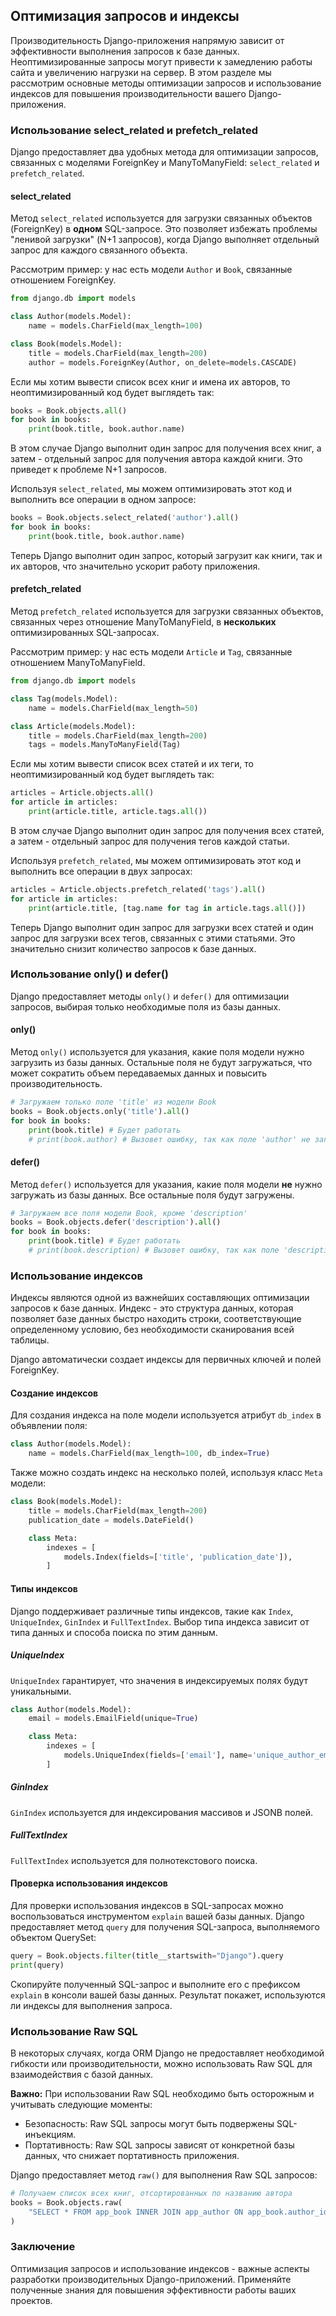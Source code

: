 ## Оптимизация запросов и индексы

Производительность Django-приложения напрямую зависит от эффективности выполнения запросов к базе данных. Неоптимизированные запросы могут привести к замедлению работы сайта и увеличению нагрузки на сервер. В этом разделе мы рассмотрим основные методы оптимизации запросов и использование индексов для повышения производительности вашего Django-приложения.

### Использование select_related и prefetch_related

Django предоставляет два удобных метода для оптимизации запросов, связанных с моделями ForeignKey и ManyToManyField: `select_related` и `prefetch_related`.

#### select_related

Метод `select_related` используется для загрузки связанных объектов (ForeignKey) в **одном** SQL-запросе. Это позволяет избежать проблемы "ленивой загрузки" (N+1 запросов), когда Django выполняет отдельный запрос для каждого связанного объекта.

Рассмотрим пример: у нас есть модели `Author` и `Book`, связанные отношением ForeignKey.

```python
from django.db import models

class Author(models.Model):
    name = models.CharField(max_length=100)

class Book(models.Model):
    title = models.CharField(max_length=200)
    author = models.ForeignKey(Author, on_delete=models.CASCADE)
```

Если мы хотим вывести список всех книг и имена их авторов, то неоптимизированный код будет выглядеть так:

```python
books = Book.objects.all()
for book in books:
    print(book.title, book.author.name)
```

В этом случае Django выполнит один запрос для получения всех книг, а затем - отдельный запрос для получения автора каждой книги. Это приведет к проблеме N+1 запросов.

Используя `select_related`, мы можем оптимизировать этот код и выполнить все операции в одном запросе:

```python
books = Book.objects.select_related('author').all()
for book in books:
    print(book.title, book.author.name)
```

Теперь Django выполнит один запрос, который загрузит как книги, так и их авторов, что значительно ускорит работу приложения.

#### prefetch_related

Метод `prefetch_related` используется для загрузки связанных объектов, связанных через отношение ManyToManyField, в **нескольких** оптимизированных SQL-запросах.

Рассмотрим пример: у нас есть модели `Article` и `Tag`, связанные отношением ManyToManyField.

```python
from django.db import models

class Tag(models.Model):
    name = models.CharField(max_length=50)

class Article(models.Model):
    title = models.CharField(max_length=200)
    tags = models.ManyToManyField(Tag)
```

Если мы хотим вывести список всех статей и их теги, то неоптимизированный код будет выглядеть так:

```python
articles = Article.objects.all()
for article in articles:
    print(article.title, article.tags.all())
```

В этом случае Django выполнит один запрос для получения всех статей, а затем - отдельный запрос для получения тегов каждой статьи.

Используя `prefetch_related`, мы можем оптимизировать этот код и выполнить все операции в двух запросах:

```python
articles = Article.objects.prefetch_related('tags').all()
for article in articles:
    print(article.title, [tag.name for tag in article.tags.all()])
```

Теперь Django выполнит один запрос для загрузки всех статей и один запрос для загрузки всех тегов, связанных с этими статьями. Это значительно снизит количество запросов к базе данных.

### Использование only() и defer()

Django предоставляет методы `only()` и `defer()` для оптимизации запросов, выбирая только необходимые поля из базы данных.

#### only()

Метод `only()` используется для указания, какие поля модели нужно загрузить из базы данных. Остальные поля не будут загружаться, что может сократить объем передаваемых данных и повысить производительность.

```python
# Загружаем только поле 'title' из модели Book
books = Book.objects.only('title').all()
for book in books:
    print(book.title) # Будет работать
    # print(book.author) # Вызовет ошибку, так как поле 'author' не загружено
```

#### defer()

Метод `defer()` используется для указания, какие поля модели **не** нужно загружать из базы данных. Все остальные поля будут загружены.

```python
# Загружаем все поля модели Book, кроме 'description'
books = Book.objects.defer('description').all()
for book in books:
    print(book.title) # Будет работать
    # print(book.description) # Вызовет ошибку, так как поле 'description' не загружено
```

### Использование индексов

Индексы являются одной из важнейших составляющих оптимизации запросов к базе данных. Индекс - это структура данных, которая позволяет базе данных быстро находить строки, соответствующие определенному условию, без необходимости сканирования всей таблицы.

Django автоматически создает индексы для первичных ключей и полей ForeignKey. 

#### Создание индексов

Для создания индекса на поле модели используется атрибут `db_index` в объявлении поля:

```python
class Author(models.Model):
    name = models.CharField(max_length=100, db_index=True)
```

Также можно создать индекс на несколько полей, используя класс `Meta` модели:

```python
class Book(models.Model):
    title = models.CharField(max_length=200)
    publication_date = models.DateField()

    class Meta:
        indexes = [
            models.Index(fields=['title', 'publication_date']),
        ]
```

#### Типы индексов

Django поддерживает различные типы индексов, такие как `Index`, `UniqueIndex`, `GinIndex` и `FullTextIndex`. Выбор типа индекса зависит от типа данных и способа поиска по этим данным.

##### UniqueIndex

`UniqueIndex` гарантирует, что значения в индексируемых полях будут уникальными.

```python
class Author(models.Model):
    email = models.EmailField(unique=True)

    class Meta:
        indexes = [
            models.UniqueIndex(fields=['email'], name='unique_author_email'),
        ]
```

##### GinIndex

`GinIndex` используется для индексирования массивов и JSONB полей.

##### FullTextIndex

`FullTextIndex` используется для полнотекстового поиска.

#### Проверка использования индексов

Для проверки использования индексов в SQL-запросах можно воспользоваться инструментом `explain` вашей базы данных. Django предоставляет метод `query` для получения SQL-запроса, выполняемого объектом QuerySet:

```python
query = Book.objects.filter(title__startswith="Django").query
print(query)
```

Скопируйте полученный SQL-запрос и выполните его с префиксом `explain` в консоли вашей базы данных.  Результат покажет, используются ли индексы для выполнения запроса.

### Использование Raw SQL

В некоторых случаях, когда ORM Django не предоставляет необходимой гибкости или производительности, можно использовать Raw SQL для взаимодействия с базой данных.

**Важно:** При использовании Raw SQL необходимо быть осторожным и учитывать следующие моменты:

* Безопасность: Raw SQL запросы могут быть подвержены SQL-инъекциям.
* Портативность: Raw SQL запросы зависят от конкретной базы данных, что снижает
  портативность приложения.

Django предоставляет метод `raw()` для выполнения Raw SQL запросов:

```python
# Получаем список всех книг, отсортированных по названию автора
books = Book.objects.raw(
    "SELECT * FROM app_book INNER JOIN app_author ON app_book.author_id = app_author.id ORDER BY app_author.name"
)
```

### Заключение

Оптимизация запросов и использование индексов - важные аспекты разработки производительных Django-приложений. Применяйте полученные знания для повышения эффективности работы ваших проектов. 
